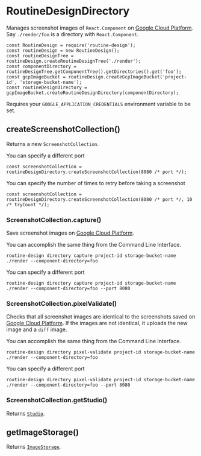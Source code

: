 # RoutineDesignDirectory

Manages screenshot images of `React.Component` on [Google Cloud Platform](https://cloud.google.com/). Say `./render/foo` is a directory with `React.Component`.

```
const RoutineDesign = require('routine-design');
const routineDesign = new RoutineDesign();
const routineDesignTree = routineDesign.createRoutineDesignTree('./render');
const componentDirectory = routineDesignTree.getComponentTree().getDirectories().get('foo');
const gcpImageBucket = routineDesign.createGcpImageBucket('project-id', 'storage-bucket-name');
const routineDesignDirectory = gcpImageBucket.createRoutineDesignDirectory(componentDirectory);
```

Requires your `GOOGLE_APPLICATION_CREDENTIALS` environment variable to be set.

## createScreenshotCollection()

Returns a new `ScreenshotCollection`.

You can specify a different port
```
const screenshotCollection = routineDesignDirectory.createScreenshotCollection(8080 /* port */);
```

You can specify the number of times to retry before taking a screenshot
```
const screenshotCollection = routineDesignDirectory.createScreenshotCollection(8080 /* port */, 10 /* tryCount */);
```

### ScreenshotCollection.capture()

Save screenshot images on [Google Cloud Platform](https://cloud.google.com/). 

You can accomplish the same thing from the Command Line Interface.
```
routine-design directory capture project-id storage-bucket-name ./render --component-directory=foo 
```

You can specify a different port
```
routine-design directory capture project-id storage-bucket-name ./render --component-directory=foo --port 8080
```

### ScreenshotCollection.pixelValidate()

Checks that all screenshot images are identical to the screenshots saved on [Google Cloud Platform](https://cloud.google.com/). If the images are not identical, it uploads the new image and a `diff` image. 

You can accomplish the same thing from the Command Line Interface.
```
routine-design directory pixel-validate project-id storage-bucket-name ./render --component-directory=foo 
```

You can specify a different port
```
routine-design directory pixel-validate project-id storage-bucket-name ./render --component-directory=foo --port 8080
```

### ScreenshotCollection.getStudio()

Returns [`Studio`](./studio/README.md).

## getImageStorage()

Returns [`ImageStorage`](./image-storage/README.md).

